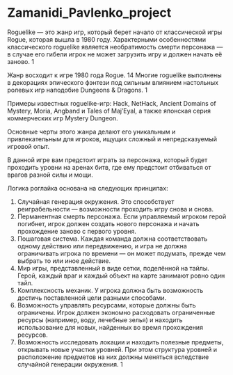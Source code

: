 # Zamanidi_Pavlenko_project
Roguelike — это жанр игр, который берет начало от классической игры Rogue, которая вышла в 1980 году.
Характерными особенностями классического roguelike является необратимость смерти персонажа — в случае его гибели игрок не может загрузить игру и должен начать её заново. 1

Жанр восходит к игре 1980 года Rogue. 14 Многие roguelike выполнены в декорациях эпического фэнтези под сильным влиянием настольных ролевых игр наподобие Dungeons & Dragons. 1

Примеры известных roguelike-игр: Hack, NetHack, Ancient Domains of Mystery, Moria, Angband и Tales of Maj’Eyal, а также японская серия коммерческих игр Mystery Dungeon.

Основные черты этого жанра делают его уникальным и привлекательным для игроков, ищущих сложный и непредсказуемый игровой опыт.

В данной игре вам предстоит играть за персонажа, который будет проходить уровни на аренах битв, где ему предстоит отбиваться от врагов разной силы и мощи.



Логика роглайка основана на следующих принципах:

1. Случайная генерация окружения. Это способствует реиграбельности — возможности проходить игру снова и снова.
2. Перманентная смерть персонажа. Если управляемый игроком герой погибнет, игрок должен создать нового персонажа и начать прохождение заново с первого уровня.
3. Пошаговая система. Каждая команда должна соответствовать одному действию или передвижению, и игра не должна ограничивать игрока по времени — он может подумать, прежде чем выбрать то или иное действие. 
4. Мир игры, представленный в виде сетки, поделённой на тайлы. Герой, каждый враг и каждый объект на карте занимают ровно один тайл.
5. Комплексность механик. У игрока должна быть возможность достичь поставленной цели разными способами.
6. Возможность управлять ресурсами, которые должны быть ограничены. Игрок должен экономно расходовать ограниченные ресурсы (например, воду, лечебные зелья) и находить использование для новых, найденных во время прохождения ресурсов. 
7. Возможность исследовать локации и находить полезные предметы, открывать новые участки уровней. При этом структура уровней и расположение предметов на них должны меняться вследствие случайной генерации окружения. 1
